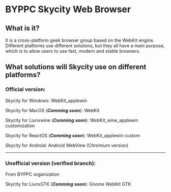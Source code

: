 # BYPPC Skycity Web Browser
## What is it?
It is a cross-platform geek browser group based on the WebKit engine. Different platforms use different solutions, but they all have a main purpose, which is to allow users to use fast, modern and stable browsers.
## What solutions will Skycity use on different platforms?
### Official version:
Skycity for Windows: WebKit_applewin

Skycity for MacOS (***Comming soon***): WebKit

Skycity for Liunxwine (***Comming soon***): WebKit_wine_applewin customization

Skycity for ReactOS (***Comming soon***): WebKit_applewin custom

Skycity for Android: Android WebView (Chromium version)

***
### Unofficial version (verified branch):
From BYPPC organization

Skycity for LiunxGTK (***Comming soon***): Gnome WebKit GTK

